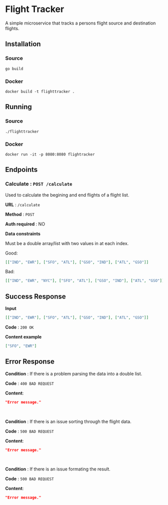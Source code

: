 # Flight Tracker
A simple microservice that tracks a persons flight source and destination flights. 

## Installation

### Source
```
go build 
```

### Docker 
```
docker build -t flighttracker .
```

## Running
### Source
```
./flighttracker
```

### Docker
```
docker run -it -p 8080:8080 flightracker 
```

## Endpoints

### Calculate : `POST /calculate`


Used to calculate the begining and end flights of a flight list.

**URL** : `/calculate`

**Method** : `POST`

**Auth required** : NO

**Data constraints**

Must be a double array/list with two values in at each index.

Good:
```json
[["IND", "EWR"], ["SFO", "ATL"], ["GSO", "IND"], ["ATL", "GSO"]]
```



Bad:

```json
[["IND", "EWR", "NYC"], ["SFO", "ATL"], ["GSO", "IND"], ["ATL", "GSO"]]
```

## Success Response

**Input**
```json
[["IND", "EWR"], ["SFO", "ATL"], ["GSO", "IND"], ["ATL", "GSO"]]
```

**Code** : `200 OK`

**Content example**

```json
["SFO", "EWR"]
```

## Error Response

**Condition** : If there is a problem parsing the data into a double list.

**Code** : `400 BAD REQUEST`

**Content**:
```json
"Error message."
```
<br>

**Condition** : If there is an issue sorting through the flight data.

**Code** : `500 BAD REQUEST`

**Content**:
```json
"Error message."
```
<br>

**Condition** : If there is an issue formating the result.

**Code** : `500 BAD REQUEST`

**Content**:
```json
"Error message."
```

